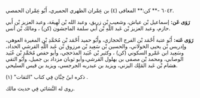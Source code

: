 ٦٠٤٢ -** كن:** المعافى (٤) بن عِمْران الظهري الحميري، أَبُو عِمْران الحمصي.

**رَوَى عَن:** إسماعيل بْن عياش، وشعيب بْن زريق، وعبد الله بْن لَهِيعَة، وعبد العزيز بْن أَبي حازم، وعبد العزيز بْن عَبد اللَّهِ بْن أَبي سلمة الماجشون (كن) ، ومالك بْن أنس.

**رَوَى عَنه:** أَبُو عتبة أَحْمَد بْن الفرج الحجازي، وأَبُو حميد أَحْمَد بْن مُحَمَّدِ بْن المغيرة العوهي، وإدريس بْن يحيى الخولاني، والحسين بْن سَعِيد بْن مرزوق بْن عَبد اللَّهِ القرشي الحداد، وسَعِيد ابن عَمْرو السكوني (كن) ، وكثير بْن عُبَيد المذحجي، وأبو حفص مُحَمَّد بْن عُبَيد الوصابي، ومحمد بْن مصفى بن بهلول القرشي،وأبو ثوبان مزداد بن جميل، وأَبُو التقي هشام بْن عَبد المَلِك اليزني، ويزيد بن عبدربه الجرجسي، ويزيد بن قيس السليحي.

ذكره ابنُ حِبَّان فِي كتاب "الثقات" (١) .

روى له النَّسَائي فِي حديث مالك.
